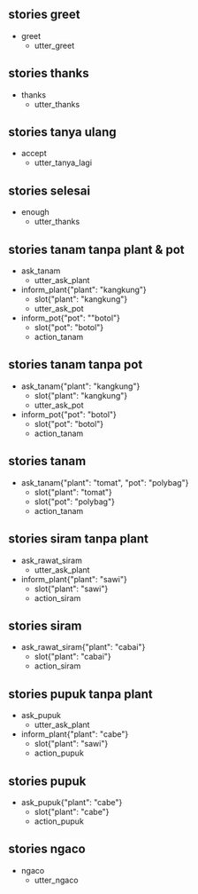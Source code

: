 ## stories greet
* greet
   - utter_greet
   
## stories thanks
* thanks
   - utter_thanks

## stories tanya ulang
* accept
   - utter_tanya_lagi

## stories selesai
* enough
   - utter_thanks

## stories tanam tanpa plant & pot
* ask_tanam
   - utter_ask_plant
* inform_plant{"plant": "kangkung"}
   - slot{"plant": "kangkung"}
   - utter_ask_pot
* inform_pot{"pot": ""botol"}
   - slot{"pot": "botol"}
   - action_tanam
   
## stories tanam tanpa pot
* ask_tanam{"plant": "kangkung"}
    - slot{"plant": "kangkung"}
    - utter_ask_pot
* inform_pot{"pot": "botol"}
    - slot{"pot": "botol"}
    - action_tanam
    
## stories tanam
* ask_tanam{"plant": "tomat", "pot": "polybag"}
    - slot{"plant": "tomat"}
    - slot{"pot": "polybag"}
    - action_tanam
    
## stories siram tanpa plant
* ask_rawat_siram
    - utter_ask_plant
* inform_plant{"plant": "sawi"}
   - slot{"plant": "sawi"}
    - action_siram

## stories siram
* ask_rawat_siram{"plant": "cabai"}
    - slot{"plant": "cabai"}
    - action_siram
    
## stories pupuk tanpa plant
* ask_pupuk
    - utter_ask_plant
* inform_plant{"plant": "cabe"}
    - slot{"plant": "sawi"}
    - action_pupuk
    
## stories pupuk
* ask_pupuk{"plant": "cabe"}
    - slot{"plant": "cabe"}
    - action_pupuk
    
## stories ngaco
* ngaco
    - utter_ngaco
    